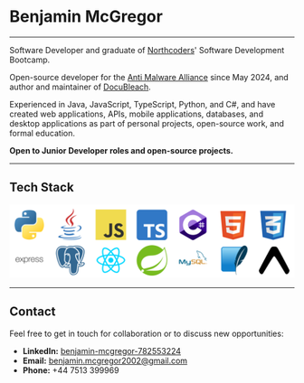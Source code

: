 # Benjamin McGregor

---

Software Developer and graduate of [Northcoders](https://northcoders.com)' Software Development Bootcamp. 

Open-source developer for the [Anti Malware Alliance](https://anti-malware-alliance.org/) since May 2024, and author and maintainer of [DocuBleach](https://pypi.org/project/docubleach/).

Experienced in Java, JavaScript, TypeScript, Python, and C#, and have created web applications, APIs, mobile applications, databases, and desktop applications as part of personal projects, open-source work, and formal education.

**Open to Junior Developer roles and open-source projects.**

---

## Tech Stack
![My Tech Stack](./assets/my-stack.png)

---

## Contact
Feel free to get in touch for collaboration or to discuss new opportunities:
- **LinkedIn:** [benjamin-mcgregor-782553224](https://linkedin.com/in/benjamin-mcgregor-782553224/)
- **Email:** [benjamin.mcgregor2002@gmail.com](mailto:benjamin.mcgregor2002@gmail.com)
- **Phone:** +44 7513 399969
